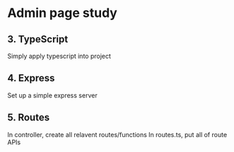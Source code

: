 # Admin page study

## 3. TypeScript
Simply apply typescript into project

## 4. Express
Set up a simple express server

## 5. Routes
In controller, create all relavent routes/functions
In routes.ts, put all of route APIs